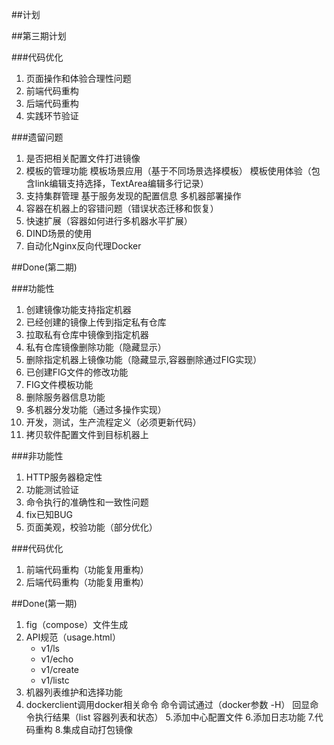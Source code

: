##计划

##第三期计划

###代码优化

1. 页面操作和体验合理性问题
2. 前端代码重构
3. 后端代码重构
4. 实践环节验证

###遗留问题

1. 是否把相关配置文件打进镜像
2. 模板的管理功能
	模板场景应用（基于不同场景选择模板）
	模板使用体验（包含link编辑支持选择，TextArea编辑多行记录）
3. 支持集群管理
	基于服务发现的配置信息
	多机器部署操作
4. 容器在机器上的容错问题（错误状态迁移和恢复）
5. 快速扩展（容器如何进行多机器水平扩展）
6. DIND场景的使用
7. 自动化Nginx反向代理Docker

##Done(第二期)

###功能性

1. 创建镜像功能支持指定机器
2. 已经创建的镜像上传到指定私有仓库
3. 拉取私有仓库中镜像到指定机器
4. 私有仓库镜像删除功能（隐藏显示）
5. 删除指定机器上镜像功能（隐藏显示,容器删除通过FIG实现）
7. 已创建FIG文件的修改功能
6. FIG文件模板功能
8. 删除服务器信息功能
9. 多机器分发功能（通过多操作实现）
10. 开发，测试，生产流程定义（必须更新代码）
11. 拷贝软件配置文件到目标机器上

###非功能性

1. HTTP服务器稳定性
2. 功能测试验证
3. 命令执行的准确性和一致性问题
4. fix已知BUG
5. 页面美观，校验功能（部分优化）

###代码优化

1. 前端代码重构（功能复用重构）
2. 后端代码重构（功能复用重构）

##Done(第一期)

1. fig（compose）文件生成
2. API规范（usage.html）
	- v1/ls
	- v1/echo
	- v1/create
	- v1/listc
3. 机器列表维护和选择功能
4. dockerclient调用docker相关命令
	命令调试通过（docker参数 -H）
	回显命令执行结果（list 容器列表和状态）
5.添加中心配置文件
6.添加日志功能
7.代码重构
8.集成自动打包镜像